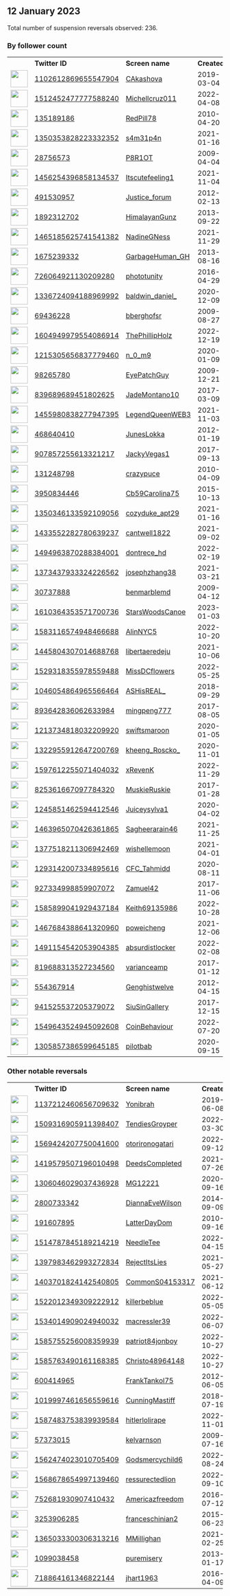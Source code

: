 
## 12 January 2023
Total number of suspension reversals observed: 236.

### By follower count
<table><tr><th></th><th align="left">Twitter ID</th><th align="left">Screen name</th>
<th align="left">Created</th><th align="left">Status</th><th align="left">Suspended</th><th align="left">Followers</th>
<tr><td><a href="https://pbs.twimg.com/profile_images/1612905780591599622/gTw3ieX8_normal.jpg"><img src="https://pbs.twimg.com/profile_images/1612905780591599622/gTw3ieX8_normal.jpg" width="40px" height="40px" align="center"/></a></td><td><a href="https://twitter.com/intent/user?user_id=1102612869655547904">1102612869655547904</a></td><td><a href="https://twitter.com/CAkashova">CAkashova</a></td><td>2019-03-04</td><td align="center"></td><td>2023-01-05</td><td>193871</td></tr>
<tr><td><a href="https://pbs.twimg.com/profile_images/1519097044899713026/CMVd786G_normal.jpg"><img src="https://pbs.twimg.com/profile_images/1519097044899713026/CMVd786G_normal.jpg" width="40px" height="40px" align="center"/></a></td><td><a href="https://twitter.com/intent/user?user_id=1512452477777588240">1512452477777588240</a></td><td><a href="https://twitter.com/Michellcruz011">Michellcruz011</a></td><td>2022-04-08</td><td align="center"></td><td>2022-12-29</td><td>151377</td></tr>
<tr><td><a href="https://pbs.twimg.com/profile_images/1613538737878700032/CauPIvGI_normal.jpg"><img src="https://pbs.twimg.com/profile_images/1613538737878700032/CauPIvGI_normal.jpg" width="40px" height="40px" align="center"/></a></td><td><a href="https://twitter.com/intent/user?user_id=135189186">135189186</a></td><td><a href="https://twitter.com/RedPill78">RedPill78</a></td><td>2010-04-20</td><td align="center"></td><td></td><td>94887</td></tr>
<tr><td><a href="https://pbs.twimg.com/profile_images/1529675700772302848/uXtYNx_v_normal.jpg"><img src="https://pbs.twimg.com/profile_images/1529675700772302848/uXtYNx_v_normal.jpg" width="40px" height="40px" align="center"/></a></td><td><a href="https://twitter.com/intent/user?user_id=1350353828223332352">1350353828223332352</a></td><td><a href="https://twitter.com/s4m31p4n">s4m31p4n</a></td><td>2021-01-16</td><td align="center"></td><td>2023-01-04</td><td>75854</td></tr>
<tr><td><a href="https://pbs.twimg.com/profile_images/1613556460662800384/5gPVBOvC_normal.jpg"><img src="https://pbs.twimg.com/profile_images/1613556460662800384/5gPVBOvC_normal.jpg" width="40px" height="40px" align="center"/></a></td><td><a href="https://twitter.com/intent/user?user_id=28756573">28756573</a></td><td><a href="https://twitter.com/P8R1OT">P8R1OT</a></td><td>2009-04-04</td><td align="center"></td><td></td><td>72230</td></tr>
<tr><td><a href="https://pbs.twimg.com/profile_images/1456254880536883209/xfqPfj37_normal.jpg"><img src="https://pbs.twimg.com/profile_images/1456254880536883209/xfqPfj37_normal.jpg" width="40px" height="40px" align="center"/></a></td><td><a href="https://twitter.com/intent/user?user_id=1456254396858134537">1456254396858134537</a></td><td><a href="https://twitter.com/Itscutefeeling1">Itscutefeeling1</a></td><td>2021-11-04</td><td align="center"></td><td>2022-12-17</td><td>57954</td></tr>
<tr><td><a href="https://pbs.twimg.com/profile_images/1134446093566169089/o_iTNi7K_normal.jpg"><img src="https://pbs.twimg.com/profile_images/1134446093566169089/o_iTNi7K_normal.jpg" width="40px" height="40px" align="center"/></a></td><td><a href="https://twitter.com/intent/user?user_id=491530957">491530957</a></td><td><a href="https://twitter.com/Justice_forum">Justice_forum</a></td><td>2012-02-13</td><td align="center"></td><td>2022-12-27</td><td>56907</td></tr>
<tr><td><a href="https://pbs.twimg.com/profile_images/1522159963614941186/A1pTHSwd_normal.jpg"><img src="https://pbs.twimg.com/profile_images/1522159963614941186/A1pTHSwd_normal.jpg" width="40px" height="40px" align="center"/></a></td><td><a href="https://twitter.com/intent/user?user_id=1892312702">1892312702</a></td><td><a href="https://twitter.com/HimalayanGunz">HimalayanGunz</a></td><td>2013-09-22</td><td align="center"></td><td>2023-01-04</td><td>34187</td></tr>
<tr><td><a href="https://pbs.twimg.com/profile_images/1465186808208113667/A-rq-bUb_normal.jpg"><img src="https://pbs.twimg.com/profile_images/1465186808208113667/A-rq-bUb_normal.jpg" width="40px" height="40px" align="center"/></a></td><td><a href="https://twitter.com/intent/user?user_id=1465185625741541382">1465185625741541382</a></td><td><a href="https://twitter.com/NadineGNess">NadineGNess</a></td><td>2021-11-29</td><td align="center"></td><td>2023-01-11</td><td>28763</td></tr>
<tr><td><a href="https://pbs.twimg.com/profile_images/1049531025989062657/I0Iuajce_normal.jpg"><img src="https://pbs.twimg.com/profile_images/1049531025989062657/I0Iuajce_normal.jpg" width="40px" height="40px" align="center"/></a></td><td><a href="https://twitter.com/intent/user?user_id=1675239332">1675239332</a></td><td><a href="https://twitter.com/GarbageHuman_GH">GarbageHuman_GH</a></td><td>2013-08-16</td><td align="center"></td><td></td><td>28714</td></tr>
<tr><td><a href="https://pbs.twimg.com/profile_images/726153395829112833/BfOPi-Ee_normal.jpg"><img src="https://pbs.twimg.com/profile_images/726153395829112833/BfOPi-Ee_normal.jpg" width="40px" height="40px" align="center"/></a></td><td><a href="https://twitter.com/intent/user?user_id=726064921130209280">726064921130209280</a></td><td><a href="https://twitter.com/phototunity">phototunity</a></td><td>2016-04-29</td><td align="center"></td><td>2023-01-07</td><td>26172</td></tr>
<tr><td><a href="https://pbs.twimg.com/profile_images/1655284792626216962/kPMBhMAi_normal.jpg"><img src="https://pbs.twimg.com/profile_images/1655284792626216962/kPMBhMAi_normal.jpg" width="40px" height="40px" align="center"/></a></td><td><a href="https://twitter.com/intent/user?user_id=1336724094188969992">1336724094188969992</a></td><td><a href="https://twitter.com/baldwin_daniel_">baldwin_daniel_</a></td><td>2020-12-09</td><td align="center"></td><td>2023-01-11</td><td>24497</td></tr>
<tr><td><a href="https://pbs.twimg.com/profile_images/1644017959516381190/uS1dMCG3_normal.jpg"><img src="https://pbs.twimg.com/profile_images/1644017959516381190/uS1dMCG3_normal.jpg" width="40px" height="40px" align="center"/></a></td><td><a href="https://twitter.com/intent/user?user_id=69436228">69436228</a></td><td><a href="https://twitter.com/bberghofsr">bberghofsr</a></td><td>2009-08-27</td><td align="center"></td><td></td><td>20049</td></tr>
<tr><td><a href="https://pbs.twimg.com/profile_images/1648202681394028547/KsYH0zEQ_normal.jpg"><img src="https://pbs.twimg.com/profile_images/1648202681394028547/KsYH0zEQ_normal.jpg" width="40px" height="40px" align="center"/></a></td><td><a href="https://twitter.com/intent/user?user_id=1604949979554086914">1604949979554086914</a></td><td><a href="https://twitter.com/ThePhillipHolz">ThePhillipHolz</a></td><td>2022-12-19</td><td align="center"></td><td>2023-01-05</td><td>12700</td></tr>
<tr><td><a href="https://pbs.twimg.com/profile_images/1621918976535154690/ecaLXXpC_normal.jpg"><img src="https://pbs.twimg.com/profile_images/1621918976535154690/ecaLXXpC_normal.jpg" width="40px" height="40px" align="center"/></a></td><td><a href="https://twitter.com/intent/user?user_id=1215305656837779460">1215305656837779460</a></td><td><a href="https://twitter.com/n_0_m9">n_0_m9</a></td><td>2020-01-09</td><td align="center"></td><td>2022-12-01</td><td>11924</td></tr>
<tr><td><a href="https://pbs.twimg.com/profile_images/570639372760793088/yKd-nHpt_normal.jpeg"><img src="https://pbs.twimg.com/profile_images/570639372760793088/yKd-nHpt_normal.jpeg" width="40px" height="40px" align="center"/></a></td><td><a href="https://twitter.com/intent/user?user_id=98265780">98265780</a></td><td><a href="https://twitter.com/EyePatchGuy">EyePatchGuy</a></td><td>2009-12-21</td><td align="center"></td><td>2023-01-06</td><td>11431</td></tr>
<tr><td><a href="https://pbs.twimg.com/profile_images/1658706927436611586/ILilDer-_normal.jpg"><img src="https://pbs.twimg.com/profile_images/1658706927436611586/ILilDer-_normal.jpg" width="40px" height="40px" align="center"/></a></td><td><a href="https://twitter.com/intent/user?user_id=839689689451802625">839689689451802625</a></td><td><a href="https://twitter.com/JadeMontano10">JadeMontano10</a></td><td>2017-03-09</td><td align="center"></td><td>2023-01-11</td><td>9672</td></tr>
<tr><td><a href="https://pbs.twimg.com/profile_images/1666286787713732608/S_Rf1QAn_normal.jpg"><img src="https://pbs.twimg.com/profile_images/1666286787713732608/S_Rf1QAn_normal.jpg" width="40px" height="40px" align="center"/></a></td><td><a href="https://twitter.com/intent/user?user_id=1455980838277947395">1455980838277947395</a></td><td><a href="https://twitter.com/LegendQueenWEB3">LegendQueenWEB3</a></td><td>2021-11-03</td><td align="center"></td><td>2022-12-30</td><td>8077</td></tr>
<tr><td><a href="https://pbs.twimg.com/profile_images/1135902201468133376/_NnvJlac_normal.png"><img src="https://pbs.twimg.com/profile_images/1135902201468133376/_NnvJlac_normal.png" width="40px" height="40px" align="center"/></a></td><td><a href="https://twitter.com/intent/user?user_id=468640410">468640410</a></td><td><a href="https://twitter.com/JunesLokka">JunesLokka</a></td><td>2012-01-19</td><td align="center"></td><td></td><td>7650</td></tr>
<tr><td><a href="https://pbs.twimg.com/profile_images/1216458947311222785/SeJla8M3_normal.jpg"><img src="https://pbs.twimg.com/profile_images/1216458947311222785/SeJla8M3_normal.jpg" width="40px" height="40px" align="center"/></a></td><td><a href="https://twitter.com/intent/user?user_id=907857255613321217">907857255613321217</a></td><td><a href="https://twitter.com/JackyVegas1">JackyVegas1</a></td><td>2017-09-13</td><td align="center"></td><td></td><td>6715</td></tr>
<tr><td><a href="https://pbs.twimg.com/profile_images/1481023021783842819/r3z6g-IJ_normal.jpg"><img src="https://pbs.twimg.com/profile_images/1481023021783842819/r3z6g-IJ_normal.jpg" width="40px" height="40px" align="center"/></a></td><td><a href="https://twitter.com/intent/user?user_id=131248798">131248798</a></td><td><a href="https://twitter.com/crazypuce">crazypuce</a></td><td>2010-04-09</td><td align="center"></td><td>2022-12-20</td><td>6444</td></tr>
<tr><td><a href="https://pbs.twimg.com/profile_images/1103436852386848768/QVRS4kP7_normal.jpg"><img src="https://pbs.twimg.com/profile_images/1103436852386848768/QVRS4kP7_normal.jpg" width="40px" height="40px" align="center"/></a></td><td><a href="https://twitter.com/intent/user?user_id=3950834446">3950834446</a></td><td><a href="https://twitter.com/Cb59Carolina75">Cb59Carolina75</a></td><td>2015-10-13</td><td align="center"></td><td></td><td>6406</td></tr>
<tr><td><a href="https://pbs.twimg.com/profile_images/1638938803938410497/Uyymh3Fq_normal.jpg"><img src="https://pbs.twimg.com/profile_images/1638938803938410497/Uyymh3Fq_normal.jpg" width="40px" height="40px" align="center"/></a></td><td><a href="https://twitter.com/intent/user?user_id=1350346133592109056">1350346133592109056</a></td><td><a href="https://twitter.com/cozyduke_apt29">cozyduke_apt29</a></td><td>2021-01-16</td><td align="center"></td><td>2023-01-06</td><td>6156</td></tr>
<tr><td><a href="https://pbs.twimg.com/profile_images/1653711107624689664/VlArpT89_normal.jpg"><img src="https://pbs.twimg.com/profile_images/1653711107624689664/VlArpT89_normal.jpg" width="40px" height="40px" align="center"/></a></td><td><a href="https://twitter.com/intent/user?user_id=1433552282780639237">1433552282780639237</a></td><td><a href="https://twitter.com/cantwell1822">cantwell1822</a></td><td>2021-09-02</td><td align="center"></td><td>2022-12-26</td><td>6104</td></tr>
<tr><td><a href="https://pbs.twimg.com/profile_images/1659002623662628864/BqPUOZ-P_normal.jpg"><img src="https://pbs.twimg.com/profile_images/1659002623662628864/BqPUOZ-P_normal.jpg" width="40px" height="40px" align="center"/></a></td><td><a href="https://twitter.com/intent/user?user_id=1494963870288384001">1494963870288384001</a></td><td><a href="https://twitter.com/dontrece_hd">dontrece_hd</a></td><td>2022-02-19</td><td align="center"></td><td>2023-01-07</td><td>5698</td></tr>
<tr><td><a href="https://pbs.twimg.com/profile_images/1422374281783267329/OIUP40jX_normal.jpg"><img src="https://pbs.twimg.com/profile_images/1422374281783267329/OIUP40jX_normal.jpg" width="40px" height="40px" align="center"/></a></td><td><a href="https://twitter.com/intent/user?user_id=1373437933324226562">1373437933324226562</a></td><td><a href="https://twitter.com/josephzhang38">josephzhang38</a></td><td>2021-03-21</td><td align="center"></td><td></td><td>5346</td></tr>
<tr><td><a href="https://pbs.twimg.com/profile_images/1610689484114300928/jR5FBMAN_normal.jpg"><img src="https://pbs.twimg.com/profile_images/1610689484114300928/jR5FBMAN_normal.jpg" width="40px" height="40px" align="center"/></a></td><td><a href="https://twitter.com/intent/user?user_id=30737888">30737888</a></td><td><a href="https://twitter.com/benmarblemd">benmarblemd</a></td><td>2009-04-12</td><td align="center">🚫</td><td>2023-01-05</td><td>4942</td></tr>
<tr><td><a href="https://pbs.twimg.com/profile_images/1643253145055776770/aJTAxTnN_normal.jpg"><img src="https://pbs.twimg.com/profile_images/1643253145055776770/aJTAxTnN_normal.jpg" width="40px" height="40px" align="center"/></a></td><td><a href="https://twitter.com/intent/user?user_id=1610364353571700736">1610364353571700736</a></td><td><a href="https://twitter.com/StarsWoodsCanoe">StarsWoodsCanoe</a></td><td>2023-01-03</td><td align="center"></td><td>2023-01-11</td><td>4328</td></tr>
<tr><td><a href="https://pbs.twimg.com/profile_images/1583116871372623873/m-APEx4k_normal.jpg"><img src="https://pbs.twimg.com/profile_images/1583116871372623873/m-APEx4k_normal.jpg" width="40px" height="40px" align="center"/></a></td><td><a href="https://twitter.com/intent/user?user_id=1583116574948466688">1583116574948466688</a></td><td><a href="https://twitter.com/AlinNYC5">AlinNYC5</a></td><td>2022-10-20</td><td align="center"></td><td>2023-01-07</td><td>3981</td></tr>
<tr><td><a href="https://pbs.twimg.com/profile_images/1445805046990581760/qntyHCrg_normal.jpg"><img src="https://pbs.twimg.com/profile_images/1445805046990581760/qntyHCrg_normal.jpg" width="40px" height="40px" align="center"/></a></td><td><a href="https://twitter.com/intent/user?user_id=1445804307014688768">1445804307014688768</a></td><td><a href="https://twitter.com/libertaeredeju">libertaeredeju</a></td><td>2021-10-06</td><td align="center"></td><td>2023-01-07</td><td>3965</td></tr>
<tr><td><a href="https://pbs.twimg.com/profile_images/1635475794595135488/jy1KC-Ct_normal.jpg"><img src="https://pbs.twimg.com/profile_images/1635475794595135488/jy1KC-Ct_normal.jpg" width="40px" height="40px" align="center"/></a></td><td><a href="https://twitter.com/intent/user?user_id=1529318355978559488">1529318355978559488</a></td><td><a href="https://twitter.com/MissDCflowers">MissDCflowers</a></td><td>2022-05-25</td><td align="center"></td><td>2023-01-07</td><td>3893</td></tr>
<tr><td><a href="https://pbs.twimg.com/profile_images/1633179703770075137/pm0Lm4s9_normal.jpg"><img src="https://pbs.twimg.com/profile_images/1633179703770075137/pm0Lm4s9_normal.jpg" width="40px" height="40px" align="center"/></a></td><td><a href="https://twitter.com/intent/user?user_id=1046054864965566464">1046054864965566464</a></td><td><a href="https://twitter.com/ASHisREAL_">ASHisREAL_</a></td><td>2018-09-29</td><td align="center">🚫</td><td>2022-05-14</td><td>3608</td></tr>
<tr><td><a href="https://pbs.twimg.com/profile_images/1653587683447549955/AvKZLZwo_normal.jpg"><img src="https://pbs.twimg.com/profile_images/1653587683447549955/AvKZLZwo_normal.jpg" width="40px" height="40px" align="center"/></a></td><td><a href="https://twitter.com/intent/user?user_id=893642836062633984">893642836062633984</a></td><td><a href="https://twitter.com/mingpeng777">mingpeng777</a></td><td>2017-08-05</td><td align="center"></td><td>2023-01-11</td><td>3600</td></tr>
<tr><td><a href="https://pbs.twimg.com/profile_images/1578380291554439171/wnjl2cwx_normal.jpg"><img src="https://pbs.twimg.com/profile_images/1578380291554439171/wnjl2cwx_normal.jpg" width="40px" height="40px" align="center"/></a></td><td><a href="https://twitter.com/intent/user?user_id=1213734818032209920">1213734818032209920</a></td><td><a href="https://twitter.com/swiftsmaroon">swiftsmaroon</a></td><td>2020-01-05</td><td align="center"></td><td>2023-01-07</td><td>3509</td></tr>
<tr><td><a href="https://pbs.twimg.com/profile_images/1649537076172292096/0ngtSxEn_normal.jpg"><img src="https://pbs.twimg.com/profile_images/1649537076172292096/0ngtSxEn_normal.jpg" width="40px" height="40px" align="center"/></a></td><td><a href="https://twitter.com/intent/user?user_id=1322955912647200769">1322955912647200769</a></td><td><a href="https://twitter.com/kheeng_Roscko_">kheeng_Roscko_</a></td><td>2020-11-01</td><td align="center"></td><td>2023-01-07</td><td>3248</td></tr>
<tr><td><a href="https://pbs.twimg.com/profile_images/1643294911993634826/wHjkm1b__normal.jpg"><img src="https://pbs.twimg.com/profile_images/1643294911993634826/wHjkm1b__normal.jpg" width="40px" height="40px" align="center"/></a></td><td><a href="https://twitter.com/intent/user?user_id=1597612255071404032">1597612255071404032</a></td><td><a href="https://twitter.com/xRevenK">xRevenK</a></td><td>2022-11-29</td><td align="center">🔒</td><td>2023-01-08</td><td>3182</td></tr>
<tr><td><a href="https://pbs.twimg.com/profile_images/829906046537854977/6zvjzbLY_normal.jpg"><img src="https://pbs.twimg.com/profile_images/829906046537854977/6zvjzbLY_normal.jpg" width="40px" height="40px" align="center"/></a></td><td><a href="https://twitter.com/intent/user?user_id=825361667097784320">825361667097784320</a></td><td><a href="https://twitter.com/MuskieRuskie">MuskieRuskie</a></td><td>2017-01-28</td><td align="center"></td><td>2022-10-25</td><td>3171</td></tr>
<tr><td><a href="https://pbs.twimg.com/profile_images/1654749170362662912/7Qr-gwoq_normal.jpg"><img src="https://pbs.twimg.com/profile_images/1654749170362662912/7Qr-gwoq_normal.jpg" width="40px" height="40px" align="center"/></a></td><td><a href="https://twitter.com/intent/user?user_id=1245851462594412546">1245851462594412546</a></td><td><a href="https://twitter.com/Juiceysylva1">Juiceysylva1</a></td><td>2020-04-02</td><td align="center"></td><td>2022-12-26</td><td>3003</td></tr>
<tr><td><a href="https://pbs.twimg.com/profile_images/1658165962858700800/ntYY0FHF_normal.jpg"><img src="https://pbs.twimg.com/profile_images/1658165962858700800/ntYY0FHF_normal.jpg" width="40px" height="40px" align="center"/></a></td><td><a href="https://twitter.com/intent/user?user_id=1463965070426361865">1463965070426361865</a></td><td><a href="https://twitter.com/Sagheerarain46">Sagheerarain46</a></td><td>2021-11-25</td><td align="center"></td><td>2022-12-06</td><td>2991</td></tr>
<tr><td><a href="https://pbs.twimg.com/profile_images/1619100717893165057/Bcfe20N-_normal.jpg"><img src="https://pbs.twimg.com/profile_images/1619100717893165057/Bcfe20N-_normal.jpg" width="40px" height="40px" align="center"/></a></td><td><a href="https://twitter.com/intent/user?user_id=1377518211306942469">1377518211306942469</a></td><td><a href="https://twitter.com/wishellemoon">wishellemoon</a></td><td>2021-04-01</td><td align="center"></td><td>2023-01-08</td><td>2877</td></tr>
<tr><td><a href="https://pbs.twimg.com/profile_images/1645458440595329024/VN1Y0TW1_normal.jpg"><img src="https://pbs.twimg.com/profile_images/1645458440595329024/VN1Y0TW1_normal.jpg" width="40px" height="40px" align="center"/></a></td><td><a href="https://twitter.com/intent/user?user_id=1293142007334895616">1293142007334895616</a></td><td><a href="https://twitter.com/CFC_Tahmidd">CFC_Tahmidd</a></td><td>2020-08-11</td><td align="center"></td><td>2022-12-12</td><td>2556</td></tr>
<tr><td><a href="https://pbs.twimg.com/profile_images/1374448584226004993/II52dTw-_normal.jpg"><img src="https://pbs.twimg.com/profile_images/1374448584226004993/II52dTw-_normal.jpg" width="40px" height="40px" align="center"/></a></td><td><a href="https://twitter.com/intent/user?user_id=927334998859907072">927334998859907072</a></td><td><a href="https://twitter.com/Zamuel42">Zamuel42</a></td><td>2017-11-06</td><td align="center"></td><td>2022-09-27</td><td>2460</td></tr>
<tr><td><a href="https://pbs.twimg.com/profile_images/1662724577594572804/XDg85nQT_normal.jpg"><img src="https://pbs.twimg.com/profile_images/1662724577594572804/XDg85nQT_normal.jpg" width="40px" height="40px" align="center"/></a></td><td><a href="https://twitter.com/intent/user?user_id=1585899041929437184">1585899041929437184</a></td><td><a href="https://twitter.com/Keith69135986">Keith69135986</a></td><td>2022-10-28</td><td align="center"></td><td>2022-12-27</td><td>2110</td></tr>
<tr><td><a href="https://pbs.twimg.com/profile_images/1666801047338385409/j6AVjMbR_normal.png"><img src="https://pbs.twimg.com/profile_images/1666801047338385409/j6AVjMbR_normal.png" width="40px" height="40px" align="center"/></a></td><td><a href="https://twitter.com/intent/user?user_id=1467684388641320960">1467684388641320960</a></td><td><a href="https://twitter.com/poweicheng">poweicheng</a></td><td>2021-12-06</td><td align="center"></td><td>2023-01-07</td><td>2099</td></tr>
<tr><td><a href="https://pbs.twimg.com/profile_images/1594929823826456576/JrQcum1G_normal.jpg"><img src="https://pbs.twimg.com/profile_images/1594929823826456576/JrQcum1G_normal.jpg" width="40px" height="40px" align="center"/></a></td><td><a href="https://twitter.com/intent/user?user_id=1491154542053904385">1491154542053904385</a></td><td><a href="https://twitter.com/absurdistlocker">absurdistlocker</a></td><td>2022-02-08</td><td align="center"></td><td>2023-01-07</td><td>2021</td></tr>
<tr><td><a href="https://pbs.twimg.com/profile_images/1616157204502937615/xwpkaNxz_normal.jpg"><img src="https://pbs.twimg.com/profile_images/1616157204502937615/xwpkaNxz_normal.jpg" width="40px" height="40px" align="center"/></a></td><td><a href="https://twitter.com/intent/user?user_id=819688313527234560">819688313527234560</a></td><td><a href="https://twitter.com/varianceamp">varianceamp</a></td><td>2017-01-12</td><td align="center">🚫</td><td>2022-10-22</td><td>2001</td></tr>
<tr><td><a href="https://pbs.twimg.com/profile_images/1206425449859092480/IdmFHQir_normal.jpg"><img src="https://pbs.twimg.com/profile_images/1206425449859092480/IdmFHQir_normal.jpg" width="40px" height="40px" align="center"/></a></td><td><a href="https://twitter.com/intent/user?user_id=554367914">554367914</a></td><td><a href="https://twitter.com/Genghistwelve">Genghistwelve</a></td><td>2012-04-15</td><td align="center"></td><td></td><td>1851</td></tr>
<tr><td><a href="https://pbs.twimg.com/profile_images/941541690115989504/xszxWqzJ_normal.jpg"><img src="https://pbs.twimg.com/profile_images/941541690115989504/xszxWqzJ_normal.jpg" width="40px" height="40px" align="center"/></a></td><td><a href="https://twitter.com/intent/user?user_id=941525537205379072">941525537205379072</a></td><td><a href="https://twitter.com/SiuSinGallery">SiuSinGallery</a></td><td>2017-12-15</td><td align="center"></td><td></td><td>1777</td></tr>
<tr><td><a href="https://pbs.twimg.com/profile_images/1584215187258736640/f8dsiu0N_normal.jpg"><img src="https://pbs.twimg.com/profile_images/1584215187258736640/f8dsiu0N_normal.jpg" width="40px" height="40px" align="center"/></a></td><td><a href="https://twitter.com/intent/user?user_id=1549643524945092608">1549643524945092608</a></td><td><a href="https://twitter.com/CoinBehaviour">CoinBehaviour</a></td><td>2022-07-20</td><td align="center"></td><td>2023-01-07</td><td>1687</td></tr>
<tr><td><a href="https://pbs.twimg.com/profile_images/1516460914731630592/8T9KH8-6_normal.jpg"><img src="https://pbs.twimg.com/profile_images/1516460914731630592/8T9KH8-6_normal.jpg" width="40px" height="40px" align="center"/></a></td><td><a href="https://twitter.com/intent/user?user_id=1305857386599645185">1305857386599645185</a></td><td><a href="https://twitter.com/pilotbab">pilotbab</a></td><td>2020-09-15</td><td align="center"></td><td>2022-12-12</td><td>1638</td></tr>
</table>

### Other notable reversals
<table><tr><th></th><th align="left">Twitter ID</th><th align="left">Screen name</th>
<th align="left">Created</th><th align="left">Status</th><th align="left">Suspended</th><th align="left">Followers</th>
<tr><td><a href="https://pbs.twimg.com/profile_images/1607911482053861376/S0wYuAKU_normal.jpg"><img src="https://pbs.twimg.com/profile_images/1607911482053861376/S0wYuAKU_normal.jpg" width="40px" height="40px" align="center"/></a></td><td><a href="https://twitter.com/intent/user?user_id=1137212460656709632">1137212460656709632</a></td><td><a href="https://twitter.com/Yonibrah">Yonibrah</a></td><td>2019-06-08</td><td align="center">🔒👋</td><td>2023-01-08</td><td>1379</td></tr>
<tr><td><a href="https://pbs.twimg.com/profile_images/1543005113983320066/9KoG1tuq_normal.jpg"><img src="https://pbs.twimg.com/profile_images/1543005113983320066/9KoG1tuq_normal.jpg" width="40px" height="40px" align="center"/></a></td><td><a href="https://twitter.com/intent/user?user_id=1509316905911398407">1509316905911398407</a></td><td><a href="https://twitter.com/TendiesGroyper">TendiesGroyper</a></td><td>2022-03-30</td><td align="center">🚫</td><td>2023-01-08</td><td>193</td></tr>
<tr><td><a href="https://pbs.twimg.com/profile_images/1590483002538221568/MWC6p4b__normal.jpg"><img src="https://pbs.twimg.com/profile_images/1590483002538221568/MWC6p4b__normal.jpg" width="40px" height="40px" align="center"/></a></td><td><a href="https://twitter.com/intent/user?user_id=1569424207750041600">1569424207750041600</a></td><td><a href="https://twitter.com/otorironogatari">otorironogatari</a></td><td>2022-09-12</td><td align="center"></td><td>2023-01-08</td><td>644</td></tr>
<tr><td><a href="https://pbs.twimg.com/profile_images/1665364207385149440/dg-6yDNp_normal.jpg"><img src="https://pbs.twimg.com/profile_images/1665364207385149440/dg-6yDNp_normal.jpg" width="40px" height="40px" align="center"/></a></td><td><a href="https://twitter.com/intent/user?user_id=1419579507196010498">1419579507196010498</a></td><td><a href="https://twitter.com/DeedsCompleted">DeedsCompleted</a></td><td>2021-07-26</td><td align="center">👋</td><td>2022-12-11</td><td>244</td></tr>
<tr><td><a href="https://pbs.twimg.com/profile_images/1658113495534010373/QQW8xZqr_normal.jpg"><img src="https://pbs.twimg.com/profile_images/1658113495534010373/QQW8xZqr_normal.jpg" width="40px" height="40px" align="center"/></a></td><td><a href="https://twitter.com/intent/user?user_id=1306046029037436928">1306046029037436928</a></td><td><a href="https://twitter.com/MG12221">MG12221</a></td><td>2020-09-16</td><td align="center"></td><td>2023-01-11</td><td>210</td></tr>
<tr><td><a href="https://pbs.twimg.com/profile_images/1502032519327363072/9NOJeXiN_normal.jpg"><img src="https://pbs.twimg.com/profile_images/1502032519327363072/9NOJeXiN_normal.jpg" width="40px" height="40px" align="center"/></a></td><td><a href="https://twitter.com/intent/user?user_id=2800733342">2800733342</a></td><td><a href="https://twitter.com/DiannaEveWilson">DiannaEveWilson</a></td><td>2014-09-09</td><td align="center"></td><td>2022-12-13</td><td>266</td></tr>
<tr><td><a href="https://pbs.twimg.com/profile_images/1659055718757175296/ehXRzYKF_normal.jpg"><img src="https://pbs.twimg.com/profile_images/1659055718757175296/ehXRzYKF_normal.jpg" width="40px" height="40px" align="center"/></a></td><td><a href="https://twitter.com/intent/user?user_id=191607895">191607895</a></td><td><a href="https://twitter.com/LatterDayDom">LatterDayDom</a></td><td>2010-09-16</td><td align="center"></td><td>2023-01-01</td><td>229</td></tr>
<tr><td><a href="https://pbs.twimg.com/profile_images/1582401488730595328/4Jvxwgcv_normal.jpg"><img src="https://pbs.twimg.com/profile_images/1582401488730595328/4Jvxwgcv_normal.jpg" width="40px" height="40px" align="center"/></a></td><td><a href="https://twitter.com/intent/user?user_id=1514787845189214219">1514787845189214219</a></td><td><a href="https://twitter.com/NeedleTee">NeedleTee</a></td><td>2022-04-15</td><td align="center"></td><td>2022-12-28</td><td>830</td></tr>
<tr><td><a href="https://pbs.twimg.com/profile_images/1398110312612515843/w_-OCbMw_normal.jpg"><img src="https://pbs.twimg.com/profile_images/1398110312612515843/w_-OCbMw_normal.jpg" width="40px" height="40px" align="center"/></a></td><td><a href="https://twitter.com/intent/user?user_id=1397983462993272834">1397983462993272834</a></td><td><a href="https://twitter.com/RejectItsLies">RejectItsLies</a></td><td>2021-05-27</td><td align="center"></td><td>2023-01-08</td><td>474</td></tr>
<tr><td><a href="https://pbs.twimg.com/profile_images/1458675401077657607/yfviLBOZ_normal.jpg"><img src="https://pbs.twimg.com/profile_images/1458675401077657607/yfviLBOZ_normal.jpg" width="40px" height="40px" align="center"/></a></td><td><a href="https://twitter.com/intent/user?user_id=1403701824142540805">1403701824142540805</a></td><td><a href="https://twitter.com/CommonS04153317">CommonS04153317</a></td><td>2021-06-12</td><td align="center"></td><td>2023-01-08</td><td>565</td></tr>
<tr><td><a href="https://pbs.twimg.com/profile_images/1547872578227687424/nTDwaDAw_normal.jpg"><img src="https://pbs.twimg.com/profile_images/1547872578227687424/nTDwaDAw_normal.jpg" width="40px" height="40px" align="center"/></a></td><td><a href="https://twitter.com/intent/user?user_id=1522012349309222912">1522012349309222912</a></td><td><a href="https://twitter.com/killerbeblue">killerbeblue</a></td><td>2022-05-05</td><td align="center"></td><td>2022-12-24</td><td>164</td></tr>
<tr><td><a href="https://pbs.twimg.com/profile_images/1534014978998407169/xLgZVEll_normal.jpg"><img src="https://pbs.twimg.com/profile_images/1534014978998407169/xLgZVEll_normal.jpg" width="40px" height="40px" align="center"/></a></td><td><a href="https://twitter.com/intent/user?user_id=1534014909024940032">1534014909024940032</a></td><td><a href="https://twitter.com/macressler39">macressler39</a></td><td>2022-06-07</td><td align="center"></td><td>2023-01-07</td><td>729</td></tr>
<tr><td><a href="https://pbs.twimg.com/profile_images/1613574325625393152/JTdNT-qI_normal.jpg"><img src="https://pbs.twimg.com/profile_images/1613574325625393152/JTdNT-qI_normal.jpg" width="40px" height="40px" align="center"/></a></td><td><a href="https://twitter.com/intent/user?user_id=1585755256008359939">1585755256008359939</a></td><td><a href="https://twitter.com/patriot84jonboy">patriot84jonboy</a></td><td>2022-10-27</td><td align="center">👋</td><td>2023-01-09</td><td>432</td></tr>
<tr><td><a href="https://pbs.twimg.com/profile_images/1597037059667025923/L3H9pllM_normal.jpg"><img src="https://pbs.twimg.com/profile_images/1597037059667025923/L3H9pllM_normal.jpg" width="40px" height="40px" align="center"/></a></td><td><a href="https://twitter.com/intent/user?user_id=1585763490161168385">1585763490161168385</a></td><td><a href="https://twitter.com/Christo48964148">Christo48964148</a></td><td>2022-10-27</td><td align="center">👋</td><td>2022-12-16</td><td>1146</td></tr>
<tr><td><a href="https://pbs.twimg.com/profile_images/1551657401849364480/nzosvdwe_normal.jpg"><img src="https://pbs.twimg.com/profile_images/1551657401849364480/nzosvdwe_normal.jpg" width="40px" height="40px" align="center"/></a></td><td><a href="https://twitter.com/intent/user?user_id=600414965">600414965</a></td><td><a href="https://twitter.com/FrankTankol75">FrankTankol75</a></td><td>2012-06-05</td><td align="center"></td><td>2022-11-29</td><td>56</td></tr>
<tr><td><a href="https://pbs.twimg.com/profile_images/1023347942575484928/Mdw8c5yS_normal.jpg"><img src="https://pbs.twimg.com/profile_images/1023347942575484928/Mdw8c5yS_normal.jpg" width="40px" height="40px" align="center"/></a></td><td><a href="https://twitter.com/intent/user?user_id=1019997461656559616">1019997461656559616</a></td><td><a href="https://twitter.com/CunningMastiff">CunningMastiff</a></td><td>2018-07-19</td><td align="center"></td><td>2023-01-10</td><td>303</td></tr>
<tr><td><a href="https://pbs.twimg.com/profile_images/1618608875170631680/R6g0aViE_normal.jpg"><img src="https://pbs.twimg.com/profile_images/1618608875170631680/R6g0aViE_normal.jpg" width="40px" height="40px" align="center"/></a></td><td><a href="https://twitter.com/intent/user?user_id=1587483753839939584">1587483753839939584</a></td><td><a href="https://twitter.com/hitlerlolirape">hitlerlolirape</a></td><td>2022-11-01</td><td align="center">🚫</td><td>2023-01-10</td><td>1039</td></tr>
<tr><td><a href="https://abs.twimg.com/sticky/default_profile_images/default_profile_normal.png"><img src="https://abs.twimg.com/sticky/default_profile_images/default_profile_normal.png" width="40px" height="40px" align="center"/></a></td><td><a href="https://twitter.com/intent/user?user_id=57373015">57373015</a></td><td><a href="https://twitter.com/kelvarnson">kelvarnson</a></td><td>2009-07-16</td><td align="center"></td><td>2023-01-11</td><td>115</td></tr>
<tr><td><a href="https://pbs.twimg.com/profile_images/1562474462439694336/44WjYAAX_normal.jpg"><img src="https://pbs.twimg.com/profile_images/1562474462439694336/44WjYAAX_normal.jpg" width="40px" height="40px" align="center"/></a></td><td><a href="https://twitter.com/intent/user?user_id=1562474023010705409">1562474023010705409</a></td><td><a href="https://twitter.com/Godsmercychild6">Godsmercychild6</a></td><td>2022-08-24</td><td align="center"></td><td>2022-12-16</td><td>319</td></tr>
<tr><td><a href="https://pbs.twimg.com/profile_images/1611026467634176000/CcDLj_2B_normal.jpg"><img src="https://pbs.twimg.com/profile_images/1611026467634176000/CcDLj_2B_normal.jpg" width="40px" height="40px" align="center"/></a></td><td><a href="https://twitter.com/intent/user?user_id=1568678654997139460">1568678654997139460</a></td><td><a href="https://twitter.com/ressurectedlion">ressurectedlion</a></td><td>2022-09-10</td><td align="center">🚫</td><td>2023-01-07</td><td>450</td></tr>
<tr><td><a href="https://pbs.twimg.com/profile_images/1554919774458634240/LWSfc2Nb_normal.jpg"><img src="https://pbs.twimg.com/profile_images/1554919774458634240/LWSfc2Nb_normal.jpg" width="40px" height="40px" align="center"/></a></td><td><a href="https://twitter.com/intent/user?user_id=752681930907410432">752681930907410432</a></td><td><a href="https://twitter.com/Americazfreedom">Americazfreedom</a></td><td>2016-07-12</td><td align="center"></td><td>2023-01-07</td><td>317</td></tr>
<tr><td><a href="https://pbs.twimg.com/profile_images/1639254879737716736/kaGu3NYp_normal.jpg"><img src="https://pbs.twimg.com/profile_images/1639254879737716736/kaGu3NYp_normal.jpg" width="40px" height="40px" align="center"/></a></td><td><a href="https://twitter.com/intent/user?user_id=3253906285">3253906285</a></td><td><a href="https://twitter.com/franceschinian2">franceschinian2</a></td><td>2015-06-23</td><td align="center"></td><td>2022-12-18</td><td>515</td></tr>
<tr><td><a href="https://pbs.twimg.com/profile_images/1621636780855271424/PZ5oWK1Y_normal.jpg"><img src="https://pbs.twimg.com/profile_images/1621636780855271424/PZ5oWK1Y_normal.jpg" width="40px" height="40px" align="center"/></a></td><td><a href="https://twitter.com/intent/user?user_id=1365033300306313216">1365033300306313216</a></td><td><a href="https://twitter.com/MMillighan">MMillighan</a></td><td>2021-02-25</td><td align="center"></td><td>2023-01-07</td><td>391</td></tr>
<tr><td><a href="https://pbs.twimg.com/profile_images/1640166217771020289/Q3sWFCuX_normal.jpg"><img src="https://pbs.twimg.com/profile_images/1640166217771020289/Q3sWFCuX_normal.jpg" width="40px" height="40px" align="center"/></a></td><td><a href="https://twitter.com/intent/user?user_id=1099038458">1099038458</a></td><td><a href="https://twitter.com/puremisery">puremisery</a></td><td>2013-01-17</td><td align="center">🚫</td><td>2023-01-07</td><td>183</td></tr>
<tr><td><a href="https://pbs.twimg.com/profile_images/1521582328790802433/0bK6izn2_normal.jpg"><img src="https://pbs.twimg.com/profile_images/1521582328790802433/0bK6izn2_normal.jpg" width="40px" height="40px" align="center"/></a></td><td><a href="https://twitter.com/intent/user?user_id=718864161346822144">718864161346822144</a></td><td><a href="https://twitter.com/jhart1963">jhart1963</a></td><td>2016-04-09</td><td align="center"></td><td>2023-01-08</td><td>620</td></tr>
</table>
